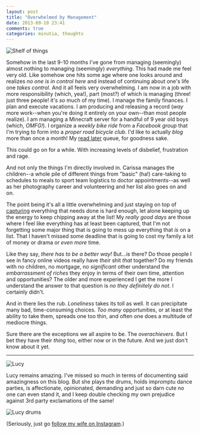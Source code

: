 ```yaml
---
layout: post
title: "Overwhelmed by Management"
date: 2013-09-10 23:41
comments: true
categories: minutia, thoughts
---
```


![Shelf of things](http://farm6.staticflickr.com/5535/9720057139_84e1ae7284_z.jpg "I'm not sure what this photo has to do with this post, but I like it. It's a shelf in my late grandfather's shop. He was one of those people who really did seem to have everything together")

Somehow in the last 9-10 months I've gone from managing (seemingly) almost nothing to managing (seemingly) _everything_. This had made me feel very old. Like somehow one hits some age where one looks around and realizes _no one is in control here_ and instead of continuing about one's life one _takes control_. And it all feels very overwhelming. I am now in a job with more responsibility (which, yea!), part (most?) of which is managing (three! just three people! it's _so_ much of my time). I manage the family finances. I plan and execute vacations. I am producing and releasing a record (_way_ more work--when you're doing it entirely on your own--than most people realize). I am managing a Minecraft server for a handful of 9 year old boys (which, _OMFG!_). I organize a _weekly bike ride_ from a _Facebook group_ that I'm trying to form into a _proper road bicycle club_. I'd like to actually _blog_ more than once a month! My [read later](http://www.instapaper.com/) queue, for goodness sake.

This could go on for a while. With increasing levels of disbelief, frustration and rage.

And not only the things I'm directly involved in. Carissa manages the children--a whole pile of different things from "basic" (ha!) care-taking to schedules to meals to sport team logistics to doctor appointments--as well as her photography career and volunteering and her list also goes on and on.

The point being it's all a little overwhelming and just staying on top of [capturing](https://www.google.com/search?q=ubiquitous%20capture) everything that needs done is hard enough, let alone keeping up the energy to keep chipping away at the list! My _really good days_ are those where I feel like everything has at least been captured, that I'm not forgetting some major thing that is going to mess up everything that _is_ on a list. That I haven't missed some deadline that is going to cost my family a lot of money or drama or _even more_ time.

Like they say, _there has to be a better way!_ But...is there? Do those people I see in fancy online videos really have _their_ shit _that_ together? Do my friends with no children, no mortgage, no _significant_ other understand the _embarrassment of riches_ they enjoy in terms of their own time, attention and opportunities? The older and more experienced I get the more I understand the answer to that question is _no they definitely do not_. I certainly didn't. 

And in there lies the rub. _Loneliness_ takes its toll as well. It can precipitate many bad, time-consuming choices. _Too many_ opportunities, or at least the ability to take them, spreads one too thin, and often one does a multitude of mediocre things.

Sure there are the exceptions we all aspire to be. The _overachievers_. But I bet they have their _thing_ too, either now or in the future. And we just don't know about it yet.

---

![Lucy](http://farm4.staticflickr.com/3752/9602471902_bf23b853b8_z.jpg)

Lucy remains amazing. I've missed so much in terms of documenting said amazingness on this blog. But she plays the drums, holds impromptu dance parties, is affectionate, opinionated, demanding and just so darn cute no one can even stand it, and I keep double checking my own prejudice against 3rd party exclamations of the same!

![Lucy drums]({{site.url}}/images/lucy_drums.jpg)

(Seriously, just go [follow my wife on Instagram](http://instagram.com/carissabyers).)
